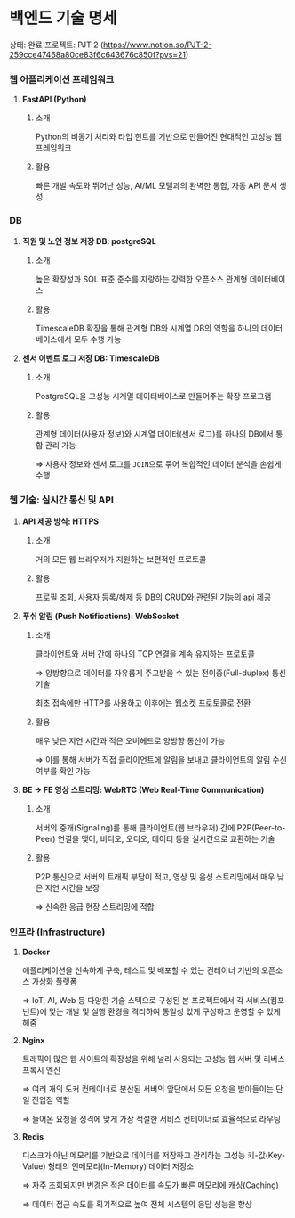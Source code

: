 # 백엔드 기술 명세

상태: 완료
프로젝트: PJT 2 (https://www.notion.so/PJT-2-259cce47468a80ce83f6c643676c850f?pvs=21)

### 웹 어플리케이션 프레임워크

1. **FastAPI (Python)**
    1. 소개 
        
        Python의  비동기 처리와 타입 힌트를 기반으로 만들어진 현대적인 고성능 웹 프레임워크
        
    2. 활용
        
        빠른 개발 속도와 뛰어난 성능, AI/ML 모델과의 완벽한 통합, 자동 API 문서 생성
        

### DB

1. **직원 및 노인 정보 저장 DB: postgreSQL**
    1. 소개
        
        높은 확장성과 SQL 표준 준수를 자랑하는 강력한 오픈소스 관계형 데이터베이스
        
    2. 활용
        
        TimescaleDB 확장을 통해 관계형 DB와 시계열 DB의 역할을 하나의 데이터베이스에서 모두 수행 가능
        
2. **센서 이벤트 로그 저장 DB: TimescaleDB**
    1. 소개
        
        PostgreSQL을 고성능 시계열 데이터베이스로 만들어주는 확장 프로그램
        
    2. 활용
        
        관계형 데이터(사용자 정보)와 시계열 데이터(센서 로그)를 하나의 DB에서 통합 관리 가능
        
        ⇒ 사용자 정보와 센서 로그를 `JOIN`으로 묶어 복합적인 데이터 분석을 손쉽게 수행
        

### 웹 기술: 실시간 통신 및 API

1. **API 제공 방식: HTTPS**
    1. 소개
        
        거의 모든 웹 브라우저가 지원하는 보편적인 프로토콜
        
    2. 활용
        
        프로필 조회, 사용자 등록/해제 등 DB의 CRUD와 관련된 기능의 api 제공
        
2. **푸쉬 알림 (Push Notifications): WebSocket**
    1. 소개
        
        클라이언트와 서버 간에 하나의 TCP 연결을 계속 유지하는 프로토콜
        
        ⇒ 양방향으로 데이터를 자유롭게 주고받을 수 있는 전이중(Full-duplex) 통신 기술
        
        최초 접속에만 HTTP를 사용하고 이후에는 웹소켓 프로토콜로 전환
        
    2. 활용
        
        매우 낮은 지연 시간과 적은 오버헤드로 양방향 통신이 가능
        
        ⇒ 이를 통해 서버가 직접 클라이언트에 알림을 보내고 클라이언트의 알림 수신 여부를 확인 가능
        
3. **BE → FE 영상 스트리밍: WebRTC (Web Real-Time Communication)**
    1. 소개
        
        서버의 중개(Signaling)를 통해 클라이언트(웹 브라우저) 간에 P2P(Peer-to-Peer) 연결을 맺어, 비디오, 오디오, 데이터 등을 실시간으로 교환하는 기술
        
    2. 활용
        
        P2P 통신으로 서버의 트래픽 부담이 적고, 영상 및 음성 스트리밍에서 매우 낮은 지연 시간을 보장
        
        ⇒ 신속한 응급 현장 스트리밍에 적합
        

### 인프라 (Infrastructure)

1. **Docker**
    
    애플리케이션을 신속하게 구축, 테스트 및 배포할 수 있는 컨테이너 기반의 오픈소스 가상화 플랫폼
    
    ⇒ IoT, AI, Web 등 다양한 기술 스택으로 구성된 본 프로젝트에서 각 서비스(컴포넌트)에 맞는 개발 및 실행 환경을 격리하여 통일성 있게 구성하고 운영할 수 있게 해줌
    
2. **Nginx**
    
    트래픽이 많은 웹 사이트의 확장성을 위해 널리 사용되는 고성능 웹 서버 및 리버스 프록시 엔진
    
    ⇒ 여러 개의 도커 컨테이너로 분산된 서버의 앞단에서 모든 요청을 받아들이는 단일 진입점 역할
    
    ⇒  들어온 요청을 성격에 맞게 가장 적절한 서비스 컨테이너로 효율적으로 라우팅
    
3. **Redis**
    
    디스크가 아닌 메모리를 기반으로 데이터를 저장하고 관리하는 고성능 키-값(Key-Value) 형태의 인메모리(In-Memory) 데이터 저장소
    
    ⇒ 자주 조회되지만 변경은 적은 데이터를 속도가 빠른 메모리에 캐싱(Caching)
    
    ⇒ 데이터 접근 속도를 획기적으로 높여 전체 시스템의 응답 성능을 향상